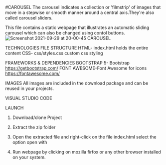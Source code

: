 
#CAROUSEL
The carousel indicates a collection or 'filmstrip' of images that move in a stepwise or smooth manner around a central axis.They're also called carousel sliders.

This file contains a static webpage that illustrates an automatic sliding carousel which can also be changed using contol buttons.
![Screenshot 2021-09-29 at 20-00-45 CAROUSEL](https://user-images.githubusercontent.com/59982887/135337075-6d6f83bc-cb8b-449c-ba14-25338929275e.png)

TECHNOLOGIES 
FILE STRUCTURE
HTML- index.html holds the entire content
CSS- css/styles.css custom css styling

FRAMEWORKS & DEPENDENCIES
BOOTSTRAP 5- Bootstrap https://getbootstrap.com/
FONT AWESOME-Font Awesome for icons https://fontawesome.com/


IMAGES
All images are included in the download package and can be reused in your projects. 


VISUAL STUDIO CODE

LAUNCH
1. Download/clone Project

2. Extract the zip folder

3. Open the extracted file and right-click on the file index.html select the option open with

4. Run webpage by clicking on mozilla firfox or any other browser installed on your system.




